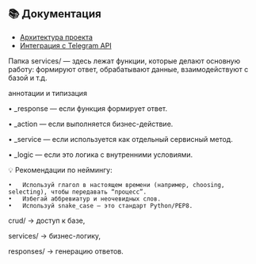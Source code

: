 ## 📚 Документация
- [Архитектура проекта](docs/architecture.md)
- [Интеграция с Telegram API](docs/telegram_integration.md)


Папка services/ — здесь лежат функции, которые делают основную работу: формируют ответ, обрабатывают данные, взаимодействуют с базой и т.д.

аннотации и типизация	

•	_response — если функция формирует ответ.

•	_action — если выполняется бизнес-действие.

•	_service — если используется как отдельный сервисный метод.

•	_logic — если это логика с внутренними условиями.


💡 Рекомендации по неймингу:

	•	Используй глагол в настоящем времени (например, choosing, selecting), чтобы передавать “процесс”.
	•	Избегай аббревиатур и неочевидных слов.
	•	Используй snake_case — это стандарт Python/PEP8.

crud/ → доступ к базе,

services/ → бизнес-логику,

responses/ → генерацию ответов.


